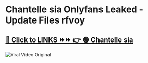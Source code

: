 
 # Chantelle sia Onlyfans Leaked - Update Files rfvoy

## <h2><a href="https://clipsfans.com/Chantelle_sia&ref=git">🔗 Click to LINKS ⏩⏩ 👉 🟢 Chantelle sia </a></h2>

<a href="https://clipsfans.com/Chantelle_sia&ref=git" rel="nofollow" data-target="animated-image.originalLink"><img src="https://i.ibb.co.com/xMMVF88/686577567.gif" alt="Viral Video Original" style="max-width: 100%; display: inline-block;" data-target="animated-image.originalImage"></a>

